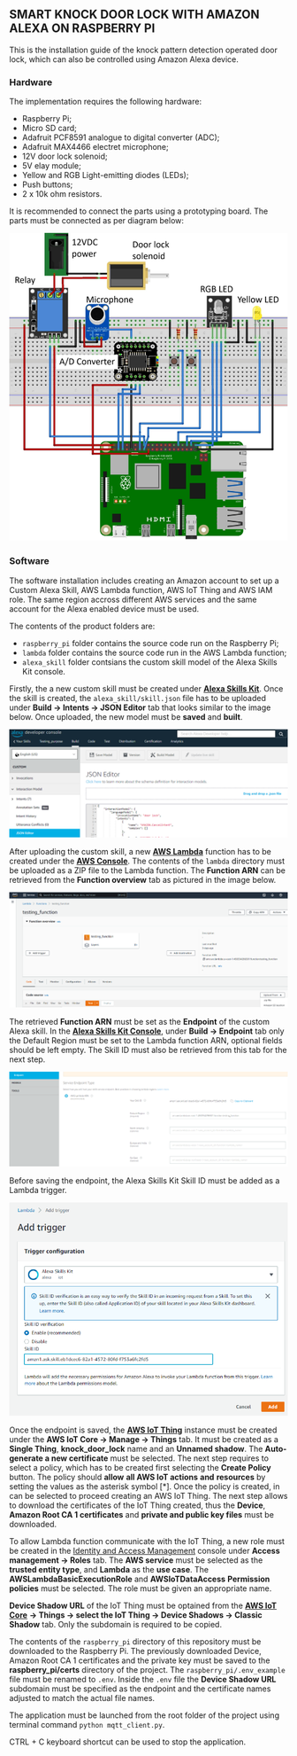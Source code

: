 ## SMART KNOCK DOOR LOCK WITH AMAZON ALEXA ON RASPBERRY PI

This is the installation guide of the knock pattern detection operated door lock, which can also be controlled using Amazon Alexa device.

### Hardware
The implementation requires the following hardware:
- Raspberry Pi;
- Micro SD card;
- Adafruit PCF8591 analogue to digital converter (ADC);
- Adafruit MAX4466 electret microphone;
- 12V door lock solenoid;
- 5V elay module;
- Yellow and RGB Light-emitting diodes (LEDs);
- Push buttons;
- 2 x 10k ohm resistors.

It is recommended to connect the parts using a prototyping board. The parts must be connected as per diagram below:

![Complete hardware wiring diagram](wiring_complete.jpg "Complete hardware wiring diagram")

### Software
The software installation includes creating an Amazon account to set up a Custom Alexa Skill, AWS Lambda function, AWS IoT Thing and AWS IAM role. The same region accross different AWS services and the same account for the Alexa enabled device must be used.

The contents of the product folders are:
- `raspberry_pi` folder contains the source code run on the Raspberry Pi;
- `lambda` folder contains the source code run in the AWS Lambda function;
- `alexa_skill` folder contsians the custom skill model of the Alexa Skills Kit console.

Firstly, the a new custom skill must be created under **[Alexa Skills Kit](https://developer.amazon.com/alexa/console/ask)**. Once the skill is created, the `alexa_skill/skill.json` file has to be uploaded under **Build -> Intents -> JSON Editor** tab that looks similar to the image below. Once uploaded, the new model must be **saved** and **built**.

![Alexa Skills Kit interface to upload a JSON file](alexa_skills_kit.png "Alexa Skills Kit interface to upload a JSON file")


After uploading the custom skill, a new **[AWS Lambda](https://console.aws.amazon.com/lambda/home)** function has to be created under the **[AWS Console](https://console.aws.amazon.com/console/home)**. The contents of the `lambda` directory must be uploaded as a ZIP file to the Lambda function. The **Function ARN** can be retrieved from the **Function overview** tab as pictured in the image below.

![AWS Lambda function interface to upload a project](lambda_function.png "AWS Lambda function interface to upload a project")


The retrieved **Function ARN** must be set as the **Endpoint** of the custom Alexa skill. In the **[Alexa Skills Kit Console](https://developer.amazon.com/alexa/console/ask)**, under **Build -> Endpoint** tab only the Default Region must be set to the Lambda function ARN, optional fields should be left empty. The Skill ID must also be retrieved from this tab for the next step.

![Alexa Skills Kit interface to set a custom endpoint and retrieve Skill ID](alexa_skill_endpoint_id.png "Alexa Skills Kit interface to set a custom endpoint and retrieve Skill ID")

Before saving the endpoint, the Alexa Skills Kit Skill ID must be added as a Lambda trigger.

![AWS Lambda function interface to add Alexa Skill a trigger](lambda_trigger.png "AWS Lambda function interface to add Alexa Skill a trigger")

Once the endpoint is saved, the **[AWS IoT Thing](https://console.aws.amazon.com/iot/home)** instance must be created under the **AWS IoT Core -> Manage -> Things** tab. It must be created as a **Single Thing**, **knock_door_lock** name and an **Unnamed shadow**. The **Auto-generate a new certificate** must be selected. The next step requires to select a policy, which has to be created first selecting the **Create Policy** button. The policy should **allow** **all AWS IoT actions** **and** **resources** by setting the values as the asterisk symbol [\*]. Once the policy is created, in can be selected to proceed creating an AWS IoT Thing. The next step allows to download the certificates of the IoT Thing created, thus the **Device**, **Amazon Root CA 1 certificates** and **private and public key files** must be downloaded.

To allow Lambda function communicate with the IoT Thing, a new role must be created in the [Identity and Access Management](https://console.aws.amazon.com/iamv2/home) console under **Access management -> Roles** tab. The **AWS service** must be selected as the **trusted entity type**, and **Lambda** as the **use case**. The **AWSLambdaBasicExecutionRole** and **AWSIoTDataAccess** **Permission policies** must be selected. The role must be given an appropriate name.

**Device Shadow URL** of the IoT Thing must be optained from the **[AWS IoT Core](https://console.aws.amazon.com/iot/home)** **-> Things -> select the IoT Thing -> Device Shadows -> Classic Shadow** tab. Only the subdomain is required to be copied.

The contents of the `raspberry_pi` directory of this repository must be downloaded to the Raspberry Pi. The previously downloaded Device, Amazon Root CA 1 certificates and the private key must be saved to the **raspberry_pi/certs** directory of the project. The `raspberry_pi/.env_example` file must be renamed to `.env`. Inside the `.env` file the **Device Shadow URL** subdomain must be specified as the endpoint and the certificate names adjusted to match the actual file names.

The application must be launched from the root folder of the project using terminal command `python mqtt_client.py`.

CTRL + C keyboard shortcut can be used to stop the application.
